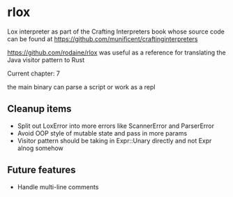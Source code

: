# rlox

Lox interpreter as part of the Crafting Interpreters book whose source code can be found at <https://github.com/munificent/craftinginterpreters>

<https://github.com/rodaine/rlox> was useful as a reference for translating the Java visitor pattern to Rust

Current chapter: 7

the main binary can parse a script or work as a repl

## Cleanup items

- Split out LoxError into more errors like ScannerError and ParserError
- Avoid OOP style of mutable state and pass in more params
- Visitor pattern should be taking in Expr::Unary directly and not Expr alnog somehow

## Future features

- Handle multi-line comments

